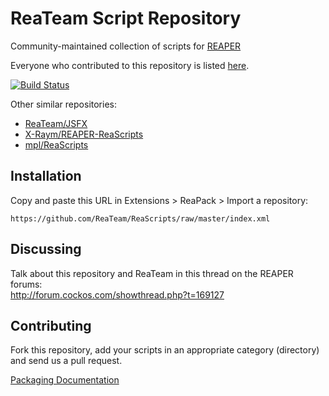 # ReaTeam Script Repository

Community-maintained collection of scripts for [REAPER](http://reaper.fm/)

Everyone who contributed to this repository is listed [here](ABOUT.md).

[![Build Status](https://travis-ci.org/ReaTeam/ReaScripts.svg?branch=master)](https://travis-ci.org/ReaTeam/ReaScripts)

Other similar repositories:

- [ReaTeam/JSFX](https://github.com/ReaTeam/JSFX)
- [X-Raym/REAPER-ReaScripts](https://github.com/X-Raym/REAPER-ReaScripts)
- [mpl/ReaScripts](https://github.com/MichaelPilyavskiy/ReaScripts)

## Installation

Copy and paste this URL in Extensions > ReaPack > Import a repository:

```
https://github.com/ReaTeam/ReaScripts/raw/master/index.xml
```

## Discussing

Talk about this repository and ReaTeam in this thread on the REAPER forums:  
http://forum.cockos.com/showthread.php?t=169127

## Contributing

Fork this repository, add your scripts in an appropriate category (directory)
and send us a pull request.

[Packaging Documentation](https://github.com/cfillion/reapack-index/wiki/Packaging-Documentation)
